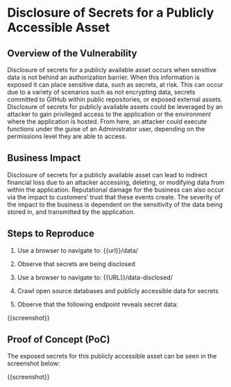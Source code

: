 # Disclosure of Secrets for a Publicly Accessible Asset

## Overview of the Vulnerability

Disclosure of secrets for a publicly available asset occurs when sensitive data is not behind an authorization barrier. When this information is exposed it can place sensitive data, such as secrets, at risk. This can occur due to a variety of scenarios such as not encrypting data, secrets committed to GitHub within public repositories, or exposed external assets. Disclosure of secrets for publicly available assets could be leveraged by an attacker to gain privileged access to the application or the environment where the application is hosted. From here, an attacker could execute functions under the guise of an Administrator user, depending on the permissions level they are able to access.

## Business Impact

Disclosure of secrets for a publicly available asset can lead to indirect financial loss due to an attacker accessing, deleting, or modifying data from within the application. Reputational damage for the business can also occur via the impact to customers’ trust that these events create. The severity of the impact to the business is dependent on the sensitivity of the data being stored in, and transmitted by the application.

## Steps to Reproduce

1. Use a browser to navigate to: {{url}}/data/
1. Observe that secrets are being disclosed

1. Use a browser to navigate to: {{URL}}/data-disclosed/
1. Crawl open source databases and publicly accessible data for secrets
1. Observe that the following endpoint reveals secret data:

{{screenshot}}

## Proof of Concept (PoC)

The exposed secrets for this publicly accessible asset can be seen in the screenshot below:

{{screenshot}}
